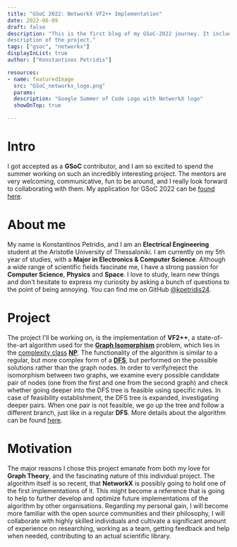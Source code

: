 ```yaml
---
title: "GSoC 2022: NetworkX VF2++ Implementation"
date: 2022-06-09 
draft: false 
description: "This is the first blog of my GSoC-2022 journey. It includes general information about me, and a superficial 
description of the project."
tags: ["gsoc", "networkx"]
displayInList: true 
author: ["Konstantinos Petridis"]

resources:
- name: featuredImage 
  src: "GSoC_networkx_logo.png"
  params:
  description: "Google Summer of Code Logo with NetworkX logo"
  showOnTop: true

---
```


# Intro

I got accepted as a **GSoC** contributor, and I am so excited to spend the summer working on such an incredibly
interesting project. The mentors are very welcoming, communicative, fun to be around, and I really look forward to
collaborating with them. My application for GSoC 2022 can
be [found here](https://summerofcode.withgoogle.com/programs/2022/projects/V1hY83XG).

# About me

My name is Konstantinos Petridis, and I am an **Electrical Engineering** student at the Aristotle University of
Thessaloniki. I am currently on my 5th year of studies, with a **Major in Electronics & Computer Science**. Although a
wide range of scientific fields fascinate me, I have a strong passion for **Computer Science**, **Physics** and
**Space**. I love to study, learn new things and don't hesitate to express my curiosity by asking a bunch of questions
to the point of being annoying. You can find me on GitHub [@kpetridis24](https://github.com/kpetridis24).

# Project

The project I'll be working on, is the implementation of **VF2++**, a state-of-the-art algorithm used for the
[**Graph Isomorphism**](https://en.wikipedia.org/wiki/Graph_isomorphism) problem, which lies in the
[complexity class](https://en.wikipedia.org/wiki/Complexity_class) [**NP**](https://en.wikipedia.org/wiki/NP_(complexity)). 
The functionality of the algorithm is similar to a regular, but
more complex form of a
[**DFS**](https://en.wikipedia.org/wiki/Depth-first_search), but performed on the possible solutions rather than the
graph nodes. In order to verify/reject the isomorphism between two graphs, we examine every possible candidate pair of
nodes
(one from the first and one from the second graph) and check whether going deeper into the DFS tree is feasible using
specific rules. In case of feasibility establishment, the DFS tree is expanded, investigating deeper pairs. When one
pair is not feasible, we go up the tree and follow a different branch, just like in a regular **DFS**. More details
about the algorithm can be found [here](https://doi.org/10.1016/j.dam.2018.02.018).

# Motivation

The major reasons I chose this project emanate from both my love for **Graph Theory**, and the fascinating nature of
this individual project. The algorithm itself is so recent, that **NetworkX** is possibly going to hold one of the first
implementations of it. This might become a reference that is going to help to further develop and optimize future
implementations of the algorithm by other organisations. Regarding my personal gain, I will become more familiar with
the open source communities and their philosophy, I will collaborate with highly skilled individuals and cultivate a
significant amount of experience on researching, working as a team, getting feedback and help when needed, contributing
to an actual scientific library. 
